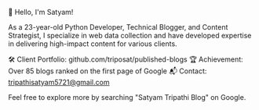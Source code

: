 👋 Hello, I'm Satyam!

As a 23-year-old Python Developer, Technical Blogger, and Content Strategist, I specialize in web data collection and have developed expertise in delivering high-impact content for various clients.

🛠 Client Portfolio: github.com/triposat/published-blogs
🏆 Achievement: Over 85 blogs ranked on the first page of Google
📬 Contact: tripathisatyam5721@gmail.com

Feel free to explore more by searching "Satyam Tripathi Blog" on Google.
